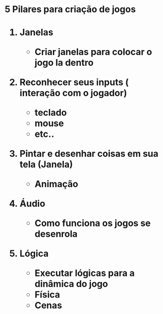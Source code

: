 <h1> 5 Pilares para criação de jogos <h1>

1. Janelas
    - Criar janelas para colocar o jogo la dentro

2. Reconhecer seus inputs ( interação com o jogador)
    - teclado
    - mouse
    - etc..    

3. Pintar e desenhar coisas em sua tela (Janela)
    - Animação

4. Áudio
    - Como funciona os jogos se desenrola

5. Lógica
    - Executar lógicas para a dinâmica do jogo
    - Física
    - Cenas